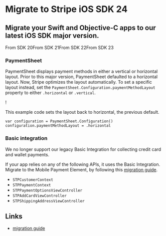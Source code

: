 # Migrate to Stripe iOS SDK 24

## Migrate your Swift and Objective-C apps to our latest iOS SDK major version.

From SDK 20From SDK 21From SDK 22From SDK 23
### PaymentSheet

PaymentSheet displays payment methods in either a vertical or horizontal layout.
Prior to this major version, PaymentSheet defaulted to a horizontal layout. Now,
Stripe optimizes the layout automatically. To set a specific layout instead, set
the `PaymentSheet.Configuration.paymentMethodLayout` property to either
`.horizontal` or `.vertical`.

!

This example code sets the layout back to horizontal, the previous default.

```
var configuration = PaymentSheet.Configuration()
configuration.paymentMethodLayout = .horizontal
```

### Basic integration

We no longer support our legacy Basic Integration for collecting credit card and
wallet payments.

If your app relies on any of the following APIs, it uses the Basic Integration.
Migrate to the Mobile Payment Element, by following this [migration
guide](https://docs.stripe.com/payments/mobile/migrating-to-mobile-payment-element-from-basic-integration).

- `STPCustomerContext`
- `STPPaymentContext`
- `STPPaymentOptionsViewController`
- `STPAddCardViewController`
- `STPShippingAddressViewController`

## Links

- [migration
guide](https://docs.stripe.com/payments/mobile/migrating-to-mobile-payment-element-from-basic-integration)